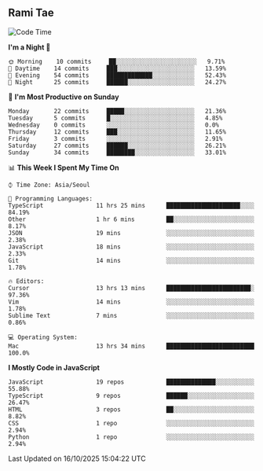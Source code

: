 ## Rami Tae

<!--START_SECTION:waka-->
![Code Time](http://img.shields.io/badge/Code%20Time-2%2C703%20hrs%2028%20mins-blue)

**I'm a Night 🦉** 

```text
🌞 Morning    10 commits     ██░░░░░░░░░░░░░░░░░░░░░░░   9.71% 
🌆 Daytime    14 commits     ███░░░░░░░░░░░░░░░░░░░░░░   13.59% 
🌃 Evening    54 commits     █████████████░░░░░░░░░░░░   52.43% 
🌙 Night      25 commits     ██████░░░░░░░░░░░░░░░░░░░   24.27%

```
📅 **I'm Most Productive on Sunday** 

```text
Monday       22 commits     █████░░░░░░░░░░░░░░░░░░░░   21.36% 
Tuesday      5 commits      █░░░░░░░░░░░░░░░░░░░░░░░░   4.85% 
Wednesday    0 commits      ░░░░░░░░░░░░░░░░░░░░░░░░░   0.0% 
Thursday     12 commits     ███░░░░░░░░░░░░░░░░░░░░░░   11.65% 
Friday       3 commits      ░░░░░░░░░░░░░░░░░░░░░░░░░   2.91% 
Saturday     27 commits     ██████░░░░░░░░░░░░░░░░░░░   26.21% 
Sunday       34 commits     ████████░░░░░░░░░░░░░░░░░   33.01%

```


📊 **This Week I Spent My Time On** 

```text
⌚︎ Time Zone: Asia/Seoul

💬 Programming Languages: 
TypeScript               11 hrs 25 mins      █████████████████████░░░░   84.19% 
Other                    1 hr 6 mins         ██░░░░░░░░░░░░░░░░░░░░░░░   8.17% 
JSON                     19 mins             ░░░░░░░░░░░░░░░░░░░░░░░░░   2.38% 
JavaScript               18 mins             ░░░░░░░░░░░░░░░░░░░░░░░░░   2.33% 
Git                      14 mins             ░░░░░░░░░░░░░░░░░░░░░░░░░   1.78%

🔥 Editors: 
Cursor                   13 hrs 13 mins      ████████████████████████░   97.36% 
Vim                      14 mins             ░░░░░░░░░░░░░░░░░░░░░░░░░   1.78% 
Sublime Text             7 mins              ░░░░░░░░░░░░░░░░░░░░░░░░░   0.86%

💻 Operating System: 
Mac                      13 hrs 34 mins      █████████████████████████   100.0%

```

**I Mostly Code in JavaScript** 

```text
JavaScript               19 repos            ██████████████░░░░░░░░░░░   55.88% 
TypeScript               9 repos             ██████░░░░░░░░░░░░░░░░░░░   26.47% 
HTML                     3 repos             ██░░░░░░░░░░░░░░░░░░░░░░░   8.82% 
CSS                      1 repo              ░░░░░░░░░░░░░░░░░░░░░░░░░   2.94% 
Python                   1 repo              ░░░░░░░░░░░░░░░░░░░░░░░░░   2.94%

```



 Last Updated on 16/10/2025 15:04:22 UTC
<!--END_SECTION:waka-->
